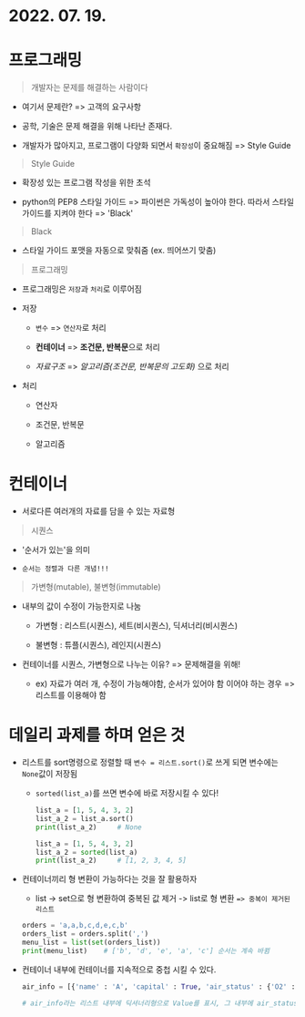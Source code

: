 # 2022. 07. 19.

# 프로그래밍

> 개발자는 문제를 해결하는 사람이다

- 여기서 문제란? => 고객의 요구사항

- 공학, 기술은 문제 해결을 위해 나타난 존재다.

- 개발자가 많아지고, 프로그램이 다양화 되면서 `확장성`이 중요해짐 => Style Guide

> Style Guide

- 확장성 있는 프로그램 작성을 위한 초석

- python의 PEP8 스타일 가이드 => 파이썬은 가독성이 높아야 한다. 따라서 스타일 가이드를 지켜야 한다 => 'Black'

> Black

- 스타일 가이드 포맷을 자동으로 맞춰줌 (ex. 띄어쓰기 맞춤)

> 프로그래밍

- 프로그래밍은 `저장`과 `처리`로 이루어짐

- 저장 
  
  - `변수` => `연산자`로 처리
  
  - **컨테이너** => **조건문, 반복문**으로 처리
  
  - *자료구조* => *알고리즘(조건문, 반복문의 고도화)* 으로 처리

- 처리
  
  - 연산자
  
  - 조건문, 반복문
  
  - 알고리즘

# 컨테이너

- 서로다른 여러개의 자료를 담을 수 있는 자료형

> 시퀀스

- '순서가 있는'을 의미

- `순서는 정렬과 다른 개념!!!`

> 가변형(mutable), 불변형(immutable)

- 내부의 값이 수정이 가능한지로 나눔
  
  - 가변형 : 리스트(시퀀스), 세트(비시퀀스), 딕셔너리(비시퀀스)
  
  - 불변형 : 튜플(시퀀스), 레인지(시퀀스)

- 컨테이너를 시퀀스, 가변형으로 나누는 이유? => 문제해결을 위해!
  
  - ex) 자료가 여러 개, 수정이 가능해야함, 순서가 있어야 함 이어야 하는 경우 => 리스트를 이용해야 함



# 데일리 과제를 하며 얻은 것

- 리스트를 sort명령으로 정렬할 때 `변수 = 리스트.sort()`로 쓰게 되면 변수에는 `None`값이 저장됨
  
  - `sorted(list_a)`를 쓰면 변수에 바로 저장시킬 수 있다!
    
    ```python
    list_a = [1, 5, 4, 3, 2]
    list_a_2 = list_a.sort()
    print(list_a_2)     # None
    
    list_a = [1, 5, 4, 3, 2]
    list_a_2 = sorted(list_a)
    print(list_a_2)     # [1, 2, 3, 4, 5]
    ```

- 컨테이너끼리 형 변환이 가능하다는 것을 잘 활용하자

  - list -> set으로 형 변환하여 중복된 값 제거 -> list로 형 변환 `=> 중복이 제거된 리스트`
  ```python
  orders = 'a,a,b,c,d,e,c,b'
  orders_list = orders.split(',')
  menu_list = list(set(orders_list))
  print(menu_list)    # ['b', 'd', 'e', 'a', 'c'] 순서는 계속 바뀜
  ```

- 컨테이너 내부에 컨테이너를 지속적으로 중첩 시킬 수 있다.
  
  ```python
  air_info = [{'name' : 'A', 'capital' : True, 'air_status' : {'O2' : 3, 'CO2' : 2}}, {'name' : 'B', 'capital' : False, 'air_status' : {'O2' : 5, 'CO2' : 3}}]

  # air_info라는 리스트 내부에 딕셔너리형으로 Value를 표시, 그 내부에 air_status라는 딕셔너리 자료형
  ```
